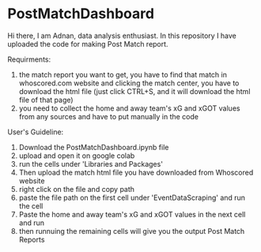# PostMatchDashboard
Hi there, I am Adnan, data analysis enthusiast. In this repository I have uploaded the code for making Post Match report.

Requirments:
1. the match report you want to get, you have to find that match in whoscored.com website and clicking the match center, you have to download the html file (just click CTRL+S, and it will download the html file of that page)
2. you need to collect the home and away team's xG and xGOT values from any sources and have to put manually in the code

User's Guideline:
1. Download the PostMatchDashboard.ipynb file
2. upload and open it on google colab
3. run the cells under 'Libraries and Packages'
4. Then upload the match html file you have downloaded from Whoscored website
5. right click on the file and copy path
6. paste the file path on the first cell under 'EventDataScraping' and run the cell
7. Paste the home and away team's xG and xGOT values in the next cell and run
8. then runnuing the remaining cells will give you the output Post Match Reports
